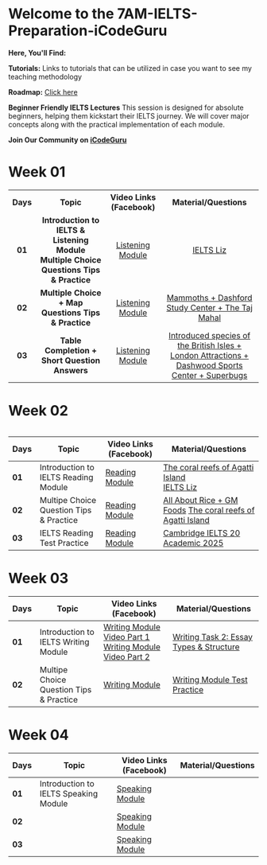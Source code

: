 # Welcome to the 7AM-IELTS-Preparation-iCodeGuru

**Here, You'll Find:**

**Tutorials:** Links to tutorials that can be utilized in case you want to see my teaching methodology

**Roadmap:** [Click here](https://docs.google.com/document/d/1KuRUsrp1SDTLdA43-7bw3VnYlxsAxbG6rDmEQsEeuGI/edit?usp=sharing)

**Beginner Friendly IELTS Lectures** This session is designed for absolute beginners, helping them kickstart their IELTS journey. We will 
 cover major concepts along with the practical implementation of each module.

**Join Our Community on [iCodeGuru](https://icode.guru/join/)**

# Week 01

<table>
    <tbody>
     <tr>
      <th>Days</th>
      <th>Topic</th>
      <th>Video Links (Facebook)</br></th>
      <th>Material/Questions</th>
     </tr> 
    <tr>
       <td align="center"><b>01</b></td>
       <td align="center"><b>Introduction to IELTS & Listening Module
Multiple Choice Questions Tips & Practice
</b></td>
       <td align="center"><a href="https://www.facebook.com/watch/?v=1698416964120705&rdid=nsZgrkgMPwaqkfXP">Listening Module</td>
    <td align="center" ><a href="https://ieltsliz.com/ielts-listening/">IELTS Liz</td>
    </tr>
      <tr>
    <td align="center"><b>02</b></td>
    <td align="center"><b>Multiple Choice + Map Questions Tips & Practice</b></td>
    <td align="center"><a href="https://www.facebook.com/watch/?v=754206800585575&rdid=pUibo62p5eNn7L8A">Listening Module</td>
    <td align="center" ><a href="https://ieltsliz.com/ielts-listening/">Mammoths + Dashford Study Center + The Taj Mahal</td  
  </tr>  
  <tr>
       <td align="center"><b>03</b></td>
       <td align="center"><b>Table Completion + Short Question Answers</b></td>
       <td align="center"><a href="https://www.facebook.com/watch/?v=1313246323734371&rdid=1rtUjLw5XDciKVde">Listening Module</td>
      <td align="center" ><a href="https://ieltsliz.com/ielts-listening/">Introduced species of the British Isles + London Attractions + Dashwood Sports Center + Superbugs</td>
    </tr>
</tbody>
<table>

# Week 02

| Days | Topic | Video Links (Facebook) | Material/Questions |
|------|-------|------------------------|--------------------|
| **01** | Introduction to IELTS Reading Module| [Reading Module](https://www.facebook.com/watch/?v=25163512359904508&rdid=13HpFAI19ISxYv2J) | [The coral reefs of Agatti Island](https://elt.oup.com/elt/students/ielts/pdf/exams_ielts_mc_pt_read01.pdf?cc=gb&selLanguage=en)<br>[IELTS Liz](https://ieltsliz.com/ielts-reading-lessons-information-and-tips/)|
| **02** | Multipe Choice Question Tips & Practice  | [Reading Module](https://www.facebook.com/watch/?v=719246801144560&ref=sharing) | [All About Rice + GM Foods](https://ieltsliz.com/ielts-reading-multiple-choice/) [The coral reefs of Agatti Island](https://elt.oup.com/elt/students/ielts/pdf/exams_ielts_mc_pt_read01.pdf?cc=gb&selLanguage=en)|
| **03** | IELTS Reading Test Practice | [Reading Module](https://www.facebook.com/watch/?v=1407339197024993&rdid=GBKM9e95q1Gd4Jh6) | [Cambridge IELTS 20 Academic 2025](https://www.jumpinto.com/ielts/practice/academic/20/1/reading/1) |

# Week 03

| Days | Topic | Video Links (Facebook) | Material/Questions |
|------|-------|------------------------|--------------------|
| **01** | Introduction to IELTS Writing Module | [Writing Module Video Part 1](https://www.facebook.com/watch/?v=1509454740055845&rdid=7WeeIkpHLQmvrcaN) [Writing Module Video Part 2](https://www.facebook.com/watch/?v=658375480632790&rdid=K5hwADS7FgilqNAv) | [Writing Task 2: Essay Types & Structure](https://ieltsliz.com/ielts-writing-task-2/) |
| **02** | Multipe Choice Question Tips & Practice  | [Writing Module]() | [Writing Module Test Practice]()|

# Week 04

| Days | Topic | Video Links (Facebook) | Material/Questions |
|------|-------|------------------------|--------------------|
| **01** | Introduction to IELTS Speaking Module| [Speaking Module]() | []() |
| **02** |   | [Speaking Module]() | []()|
| **03** |  | [Speaking Module]() | []() |

</table>

